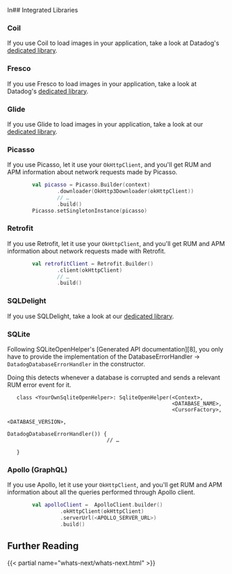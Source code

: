 In## Integrated Libraries
 
### Coil
 
If you use Coil to load images in your application, take a look at Datadog's [dedicated library](https://github.com/DataDog/dd-sdk-android/tree/master/dd-sdk-android-coil).
 
### Fresco
 
If you use Fresco to load images in your application, take a look at Datadog's [dedicated library](https://github.com/DataDog/dd-sdk-android/tree/master/dd-sdk-android-fresco).
 
### Glide
 
If you use Glide to load images in your application, take a look at our [dedicated library](https://github.com/DataDog/dd-sdk-android/tree/master/dd-sdk-android-glide).
 
### Picasso
 
If you use Picasso, let it use your `OkHttpClient`, and you'll get RUM and APM information about network requests made by Picasso.
 
```kotlin
        val picasso = Picasso.Builder(context)
                .downloader(OkHttp3Downloader(okHttpClient))
                // …
                .build()
        Picasso.setSingletonInstance(picasso)
```
 
### Retrofit
 
If you use Retrofit, let it use your `OkHttpClient`, and you'll get RUM and APM information about network requests made with Retrofit.
 
```kotlin
        val retrofitClient = Retrofit.Builder()
                .client(okHttpClient)
                // …
                .build()
```
 
### SQLDelight
 
If you use SQLDelight, take a look at our [dedicated library](https://github.com/DataDog/dd-sdk-android/tree/master/dd-sdk-android-sqldelight).
 
### SQLite
 
Following SQLiteOpenHelper's [Generated API documentation][8], you only have to provide the implementation of the
DatabaseErrorHandler -> `DatadogDatabaseErrorHandler` in the constructor.
 
Doing this detects whenever a database is corrupted and sends a relevant
RUM error event for it.
 
```kotlint
   class <YourOwnSqliteOpenHelper>: SqliteOpenHelper(<Context>, 
                                                     <DATABASE_NAME>, 
                                                     <CursorFactory>, 
                                                     <DATABASE_VERSION>, 
                                                     DatadogDatabaseErrorHandler()) {
                                // …
   
   }
```
 
### Apollo (GraphQL)
 
If you use Apollo, let it use your `OkHttpClient`, and you'll get RUM and APM information about all the queries performed through Apollo client.
 
```kotlin
        val apolloClient =  ApolloClient.builder()
                 .okHttpClient(okHttpClient)
                 .serverUrl(<APOLLO_SERVER_URL>)
                 .build()
```

## Further Reading

{{< partial name="whats-next/whats-next.html" >}}

[1]: https://github.com/DataDog/dd-sdk-android
[2]: https://app.datadoghq.com/rum/create
[3]: https://docs.datadoghq.com/account_management/api-app-keys/#api-keys
[4]: https://docs.datadoghq.com/account_management/api-app-keys/#client-tokens
[5]: https://square.github.io/okhttp/interceptors/
[6]: https://square.github.io/okhttp/events/
